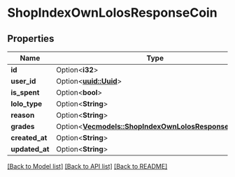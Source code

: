# ShopIndexOwnLolosResponseCoin

## Properties

Name | Type | Description | Notes
------------ | ------------- | ------------- | -------------
**id** | Option<**i32**> |  | [optional]
**user_id** | Option<[**uuid::Uuid**](uuid::Uuid.md)> |  | [optional]
**is_spent** | Option<**bool**> |  | [optional]
**lolo_type** | Option<**String**> |  | [optional]
**reason** | Option<**String**> |  | [optional]
**grades** | Option<[**Vec<models::ShopIndexOwnLolosResponseGrade>**](ShopIndexOwnLolosResponseGrade.md)> |  | [optional]
**created_at** | Option<**String**> |  | [optional]
**updated_at** | Option<**String**> |  | [optional]

[[Back to Model list]](../README.md#documentation-for-models) [[Back to API list]](../README.md#documentation-for-api-endpoints) [[Back to README]](../README.md)


